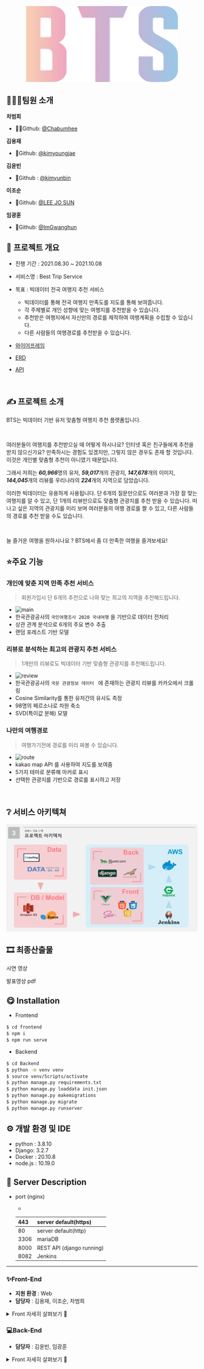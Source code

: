 

 <p align="center"><img src="README.assets/bts.png" width="400" height="200" /></p>




## 👨‍👩‍👦팀원 소개

**차범희**

- 🧙‍♂️Github: [@Chabumhee](https://github.com/ssabum)

**김용재**

- 🍒Github: [@kimyoungjae](https://github.com/rubetyy)

**김윤빈**

- 🐶Github : [@kimyunbin](https://github.com/kimyunbin)

**이조순**

- 🌰Github: [@LEE JO SUN](https://github.com/KingBlackCow)

**임광훈**

- 🌰Github: [@ImGwanghun](https://github.com/Gwanghun-Im)





## 📆 프로젝트 개요

- 진행 기간 : 2021.08.30 ~ 2021.10.08

- 서비스명 : Best Trip Service
- 목표 : 빅데이터 전국 여행지 추천 서비스
  - 빅데이터를 통해 전국 여행지 만족도를 지도를 통해 보여줍니다. 
  - 각 주제별로 개인 성향에 맞는 여행지를 추천받을 수 있습니다. 
  - 추천받은 여행지에서 자신만의 경로를 제작하여 여행계획을 수립할 수 있습니다. 
  - 다른 사람들의 여행경로를 추천받을 수 있습니다.

- [와이어프레임](https://www.figma.com/file/MmuSdpHTD4IefO3OoraerG/Best-Trip-Service?node-id=9%3A10)
- [ERD](https://www.erdcloud.com/d/Y9BzoZx4ujvo9sFJN)
- [API](https://documenter.getpostman.com/view/17358365/U16eunu6)

<br>



## ✍ 프로젝트 소개

BTS는 빅데이터 기반 유저 맞춤형 여행지 추천 플랫폼입니다. 

<br>

여러분들이 여행지를 추천받으실 때 어떻게 하시나요? 인터넷 혹은 친구들에게 추천을 받지 않으신가요? 만족하시는 경험도 있겠지만, 그렇지 않은 경우도 존재 할 것입니다. 이것은 개인별 맞춤형 추천이 아니였기 때문입니다. 

그래서 저희는 ***60,966***명의 유저, ***59,017***개의 관광지, ***147,678***개의 이미지, ***144,045***개의 리뷰를 우리나라의 ***224***개의 지역으로 담았습니다. 

이러한 빅데이터는 유용하게 사용됩니다. 단 6개의 질문만으로도 여러분과 가장 잘 맞는 여행지를 알 수 있고, 단 1개의 리뷰만으로도 맞춤형 관광지를 추천 받을 수 있습니다. 떠나고 싶은 지역의 관광지를 미리 보며 여러분들의 여행 경로를 짤 수 있고, 다른 사람들의 경로를 추천 받을 수도 있습니다.

<br>

늘 즐거운 여행을 원하시나요 ? BTS에서 좀 더 만족한 여행을 즐겨보세요!



## ⭐️주요 기능

### 개인에 맞춘 지역 만족 추천 서비스 

> 회원가입시 단 6개의 추천으로 나와 맞는 최고의 지역을 추천해드립니다.  

- ![main](README.assets/main.gif)
- 한국관광공사의 `국민여행조사 2020 국내여행` 을 기반으로 데이터 전처리 
- 상관 관계 분석으로 6개의 주요 변수 추출 
- 랜덤 포레스트 기반 모델

### 리뷰로 분석하는 최고의 관광지 추천 서비스  

> 1개만의 리뷰로도 빅데이터 기반 맞춤형 관광지를 추천해드립니다.

- ![review](README.assets/review.gif)
- 한국관광공사의 `국문 관광정보 데이터 ` 에 존재하는 관광지 리뷰를 카카오에서 크롤링
- Cosine Similarity를 통한 유저간의 유사도 측정
- 98명의 페르소나로 차원 축소 
- SVD(특이값 분해) 모델 

### 나만의 여행경로

> 여행가기전에 경로를 미리 짜볼 수 있습니다. 

- ![route](README.assets/route.gif)
- kakao map API 를 사용하여 지도를 보여줌
- 5가지 테마로 분류해 마커로 표시 
- 선택한 관광지를 기반으로 경로를 표시하고 저장



<br>

## ❔ 서비스 아키텍쳐

![image-20211007113705334](README.assets/image-20211007113705334.png)





## 🎞 최종산출물

시연 영상

발표영상 pdf 



## 😋 Installation

- Frontend

```bash
$ cd frontend
$ npm i
$ npm run serve
```

- Backend

```bash
$ cd Backend
$ python -m venv venv
$ source venv/Scripts/activate
$ python manage.py requirements.txt
$ python manage.py loaddata init.json
$ python manage.py makemigrations
$ python manage.py migrate
$ python manage.py runserver

```



## ⚙ 개발 환경 및 IDE

- python : 3.8.10
- Django: 3.2.7
- Docker : 20.10.8
- node.js : 10.19.0



## 🐤 Server Description

- port (nginx)

  - 

    | 443  | server default(https)     |
    | ---- | ------------------------- |
    | 80   | server default(http)      |
    | 3306 | mariaDB                   |
    | 8000 | REST API (django running) |
    | 8082 | Jenkins                   |



---

### ✨Front-End 

- **지원 환경** : Web
- **담당자** : 김용재, 이조순, 차범희

<details>
    <summary>Front 자세히 살펴보기 🌈</summary>
    <ul>
        <li>기술스택 ⚙</li>
    </ul>   
    <ul>
        <li>JS, HTML, CSS</li>
        <li>SCSS</li>
        <li>Vue.js @2.6.11</li>
    </ul>
    <li>--------------------------------------------------------------------------------------</li>
    <ul>
        <li>라이브러리 📚</li>
    </ul>   
    <ul>
        <li>axios</li>
        <li>eslint & prettier</li>
        <li>node-sass</li>
        <li>sass-loader</li>
        <li>@fortawesome/fontawesome-svg-core</li>
        <li>@fortawesome/free-regular-svg-icons</li>
        <li>ant-design-vue</li>
        <li>aos</li>
        <li>bootstrap</li>
        <li>bootstrap-vue</li>
        <li>jwt-decode</li>
        <li>less-loader</li>
        <li>v-calendar</li>
        <li>vue-compare-image</li>
        <li>vue-easy-range-date-picker</li>
        <li>vue-google-login</li>
        <li>vue-infinite-loading</li>   
        <li>vue-typer</li>
        <li>vue2-datepicker</li>
        <li>vue2-daterange-picker</li>
        <li>vuejs-countdown</li>
        <li>vuelendar</li>
        <li>vuelidate</li>
        <li>vuetify</li>
        <li>vuetify-image-input</li>
        <li>vuex</li>
        <li>vuex-persistedstate</li>
        <li>webstomp-client</li>
        <li>d3</li>
        <li>jquery</li>
    </ul>
</details>



### 💻Back-End

- **담당자** : 김윤빈, 임광훈
<details>
    <summary>Front 자세히 살펴보기 🌈</summary>
    <ul>
        <li>기술스택 ⚙</li>
    </ul>   
    <ul>
        <li>Django</li>
        <li>AWS</li>
        <li>Docker</li>
        <li>Jenkins</li>
        <li>Mariadb</li>
    </ul>
    <li>--------------------------------------------------------------------------------------</li>
    <ul>
        <li>라이브러리 📚</li>
    </ul>   
    <ul>
        <li>Scikit-learn</li>
        <li>djangorestframework-jwt</li>
        <li>gunicorn</li>
        <li>numpy</li>
        <li>pandas</li>
        <li>django-rest-authtoken</li>
        <li>pymongo</li>
        <li>python-dateutil</li>
        <li>pytz</li>
        <li>requests</li>
        <li>scipy</li>
        <li>six</li>
        <li>sqlparse</li>
        <li>threadpoolctl</li>
        <li>urllib3</li>
        <li>TruncatedSVD</li>
        <li>svds</li>
    </ul>
</details>






